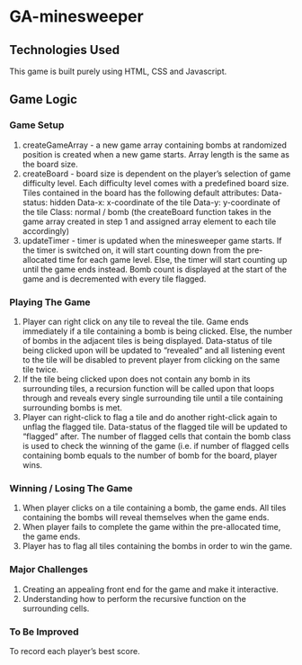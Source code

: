 # GA-minesweeper

## Technologies Used
This game is built purely using HTML, CSS and Javascript. 

## Game Logic
### Game Setup
1. createGameArray - 
    a new game array containing bombs at randomized position is created when a new game starts. Array length is the same as the board size.
2. createBoard - 
    board size is dependent on the player’s selection of game difficulty level. Each difficulty level comes with a predefined board size. Tiles contained     in the board has the following default attributes:
    Data-status: hidden
    Data-x: x-coordinate of the tile
    Data-y: y-coordinate of the tile
    Class: normal / bomb (the createBoard function takes in the game array created in step 1 and assigned array element to each tile accordingly)
3. updateTimer - 
    timer is updated when the minesweeper game starts. If the timer is switched on, it will start counting down from the pre-allocated time for each game       level. Else, the timer will start counting up until the game ends instead.
    Bomb count is displayed at the start of the game and is decremented with every tile flagged.

### Playing The Game
1. Player can right click on any tile to reveal the tile. Game ends immediately if a tile containing a bomb is being clicked. Else, the number of bombs in the adjacent tiles is being displayed. Data-status of tile being clicked upon will be updated to “revealed” and all listening event to the tile will be disabled to prevent player from clicking on the same tile twice.
2. If the tile being clicked upon does not contain any bomb in its surrounding tiles, a recursion function will be called upon that loops through and reveals every single surrounding tile until a tile containing surrounding bombs is met.
3. Player can right-click to flag a tile and do another right-click again to unflag the flagged tile. Data-status of the flagged tile will be updated to “flagged” after. The number of flagged cells that contain the bomb class is used to check the winning of the game (i.e. if number of flagged cells containing bomb equals to the number of bomb for the board, player wins.

### Winning / Losing The Game
1. When player clicks on a tile containing a bomb, the game ends. All tiles containing the bombs will reveal themselves when the game ends.
2. When player fails to complete the game within the pre-allocated time, the game ends.
3. Player has to flag all tiles containing the bombs in order to win the game.

### Major Challenges
1. Creating an appealing front end for the game and make it interactive.
2. Understanding how to perform the recursive function on the surrounding cells.

### To Be Improved
To record each player’s best score.





